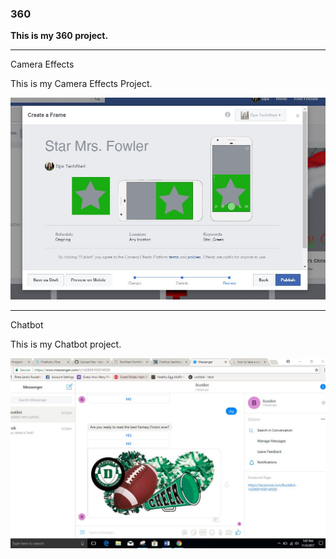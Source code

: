 ### 360

**This is my 360 project.**

<script src="//360.vizor.io/scripts/embed.js" data-vizorurl="https://360.vizor.io/embed/v/qo1dr" ></script>

***

Camera Effects

This is my Camera Effects Project.

![fowler](https://github.com/tressiefowler/tressiefowler.github.io/blob/master/fowler.JPG?raw=true "Optional Title")

***

Chatbot

This is my Chatbot project.

![BookBot](https://github.com/tressiefowler/tressiefowler.github.io/blob/master/chatbot.JPG?raw=true "Optional Title")


